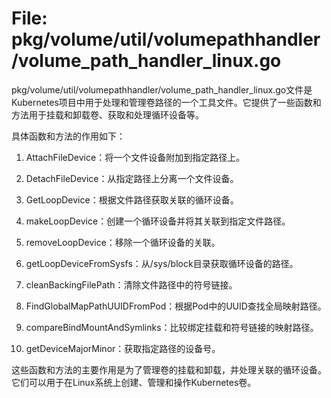 # File: pkg/volume/util/volumepathhandler/volume_path_handler_linux.go

pkg/volume/util/volumepathhandler/volume_path_handler_linux.go文件是Kubernetes项目中用于处理和管理卷路径的一个工具文件。它提供了一些函数和方法用于挂载和卸载卷、获取和处理循环设备等。

具体函数和方法的作用如下：

1. AttachFileDevice：将一个文件设备附加到指定路径上。

2. DetachFileDevice：从指定路径上分离一个文件设备。

3. GetLoopDevice：根据文件路径获取关联的循环设备。

4. makeLoopDevice：创建一个循环设备并将其关联到指定文件路径。

5. removeLoopDevice：移除一个循环设备的关联。

6. getLoopDeviceFromSysfs：从/sys/block目录获取循环设备的路径。

7. cleanBackingFilePath：清除文件路径中的符号链接。

8. FindGlobalMapPathUUIDFromPod：根据Pod中的UUID查找全局映射路径。

9. compareBindMountAndSymlinks：比较绑定挂载和符号链接的映射路径。

10. getDeviceMajorMinor：获取指定路径的设备号。

这些函数和方法的主要作用是为了管理卷的挂载和卸载，并处理关联的循环设备。它们可以用于在Linux系统上创建、管理和操作Kubernetes卷。

